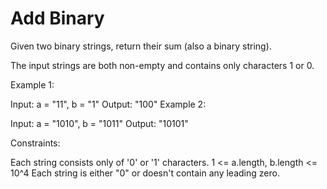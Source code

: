 # Add Binary

Given two binary strings, return their sum (also a binary string).

The input strings are both non-empty and contains only characters 1 or 0.

Example 1:

Input: a = "11", b = "1"
Output: "100"
Example 2:

Input: a = "1010", b = "1011"
Output: "10101"
 

Constraints:

Each string consists only of '0' or '1' characters.
1 <= a.length, b.length <= 10^4
Each string is either "0" or doesn't contain any leading zero.